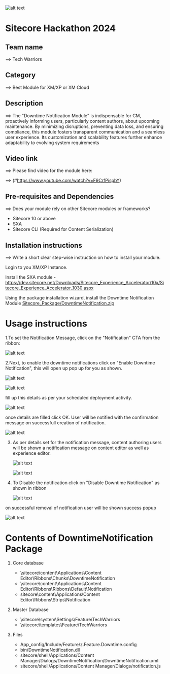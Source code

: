 ![alt text](docs/images/hackathon.png)

# Sitecore Hackathon 2024

## Team name

⟹ Tech Warriors

## Category

⟹ Best Module for XM/XP or XM Cloud

## Description

⟹ The "Downtime Notification Module" is indispensable for CM, proactively informing users, particularly content authors, about upcoming maintenance. By minimizing disruptions, preventing data loss, and ensuring compliance, this module fosters transparent communication and a seamless user experience. Its customization and scalability features further enhance adaptability to evolving system requirements

## Video link

⟹ Please find video for the module here:

⟹ (#https://www.youtube.com/watch?v=F9CrfPispbY)

## Pre-requisites and Dependencies

⟹ Does your module rely on other Sitecore modules or frameworks?

-   Sitecore 10 or above
-   SXA
-   Sitecore CLI (Required for Content Serialization)

## Installation instructions

⟹ Write a short clear step-wise instruction on how to install your module.

Login to you XM/XP Instance.

Install the SXA module - https://dev.sitecore.net/Downloads/Sitecore_Experience_Accelerator/10x/Sitecore_Experience_Accelerator_1030.aspx

Using the package installation wizard, install the Downtime Notification Module [Sitecore_Package/DowntimeNotification.zip ](https://github.com/Sitecore-Hackathon/2024-Tech-Warriors/blob/main/Sitecore_Package/DowntimeNotification.zip)

# Usage instructions

1.To set the Notification Message, click on the "Notification" CTA from the ribbon:

![alt text](docs/images/image-2.png)

2.Next, to enable the downtime notifications click on "Enable Downtime Notification", this will open up pop up for you as shown.

![alt text](docs/images/image-3.png)

![alt text](docs/images/image-10.png)

fill up this details as per your scheduled deployment activity.

![alt text](docs/images/image-6.png)

once details are filled click OK. User will be notified with the confirmation message on successfull creation of notification.

![alt text](docs/images/image-7.png)

3. As per details set for the notification message, content authoring users will be shown a notification message on content editor as well as experience editor.

    ![alt text](docs/images/image-4.png)

    ![alt text](docs/images/image-9.png)

4. To Disable the notification click on "Disable Downtime Notification" as shown in ribbon

    ![alt text](docs/images/image-5.png)

on successful removal of notification user will be shown success popup

![alt text](docs/images/image-8.png)

# Contents of DowntimeNotification Package

1. Core database

    - \sitecore\content\Applications\Content Editor\Ribbons\Chunks\DowntimeNotification
    - \sitecore\content\Applications\Content Editor\Ribbons\Ribbons\Default\Notification
    - sitecore\content\Applications\Content Editor\Ribbons\Strips\Notification

2. Master Database

    - \sitecore\system\Settings\Feature\TechWarriors
    - \sitecore\templates\Feature\TechWarriors

3. Files

    - App_config/Include/Feature/z.Feature.Downtime.config
    - bin/DowntimeNotification.dll
    - sitecore/shell/Applications/Content Manager/Dialogs/DowntimeNotification/DowntimeNotification.xml
	- sitecore/shell/Applications/Content Manager/Dialogs/notification.js
